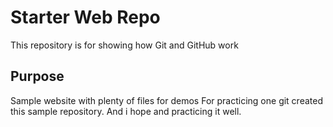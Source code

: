 # Starter Web Repo

This repository is for showing how Git and GitHub work

## Purpose

Sample website with plenty of files for demos
For practicing one git created this sample repository.
And i hope and practicing it well.